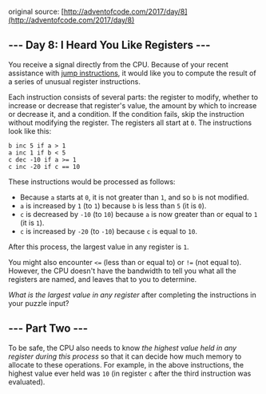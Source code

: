 original source: [http://adventofcode.com/2017/day/8](http://adventofcode.com/2017/day/8)
## --- Day 8: I Heard You Like Registers ---
You receive a signal directly from the CPU. Because of your recent assistance with [jump instructions](5), it would like you to compute the result of a series of unusual register instructions.

Each instruction consists of several parts: the register to modify, whether to increase or decrease that register's value, the amount by which to increase or decrease it, and a condition. If the condition fails, skip the instruction without modifying the register. The registers all start at `0`. The instructions look like this:

```
b inc 5 if a > 1
a inc 1 if b < 5
c dec -10 if a >= 1
c inc -20 if c == 10
```

These instructions would be processed as follows:


 - Because `a` starts at `0`, it is not greater than `1`, and so `b` is not modified.
 - `a` is increased by `1` (to `1`) because `b` is less than `5` (it is `0`).
 - `c` is decreased by `-10` (to `10`) because `a` is now greater than or equal to `1` (it is `1`).
 - `c` is increased by `-20` (to `-10`) because `c` is equal to `10`.

After this process, the largest value in any register is `1`.

You might also encounter `<=` (less than or equal to) or `!=` (not equal to). However, the CPU doesn't have the bandwidth to tell you what all the registers are named, and leaves that to you to determine.

*What is the largest value in any register* after completing the instructions in your puzzle input?


## --- Part Two ---
To be safe, the CPU also needs to know *the highest value held in any register during this process* so that it can decide how much memory to allocate to these operations. For example, in the above instructions, the highest value ever held was `10` (in register `c` after the third instruction was evaluated).


